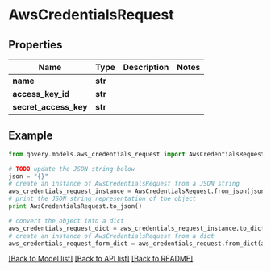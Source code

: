 # AwsCredentialsRequest


## Properties
Name | Type | Description | Notes
------------ | ------------- | ------------- | -------------
**name** | **str** |  | 
**access_key_id** | **str** |  | 
**secret_access_key** | **str** |  | 

## Example

```python
from qovery.models.aws_credentials_request import AwsCredentialsRequest

# TODO update the JSON string below
json = "{}"
# create an instance of AwsCredentialsRequest from a JSON string
aws_credentials_request_instance = AwsCredentialsRequest.from_json(json)
# print the JSON string representation of the object
print AwsCredentialsRequest.to_json()

# convert the object into a dict
aws_credentials_request_dict = aws_credentials_request_instance.to_dict()
# create an instance of AwsCredentialsRequest from a dict
aws_credentials_request_form_dict = aws_credentials_request.from_dict(aws_credentials_request_dict)
```
[[Back to Model list]](../README.md#documentation-for-models) [[Back to API list]](../README.md#documentation-for-api-endpoints) [[Back to README]](../README.md)



